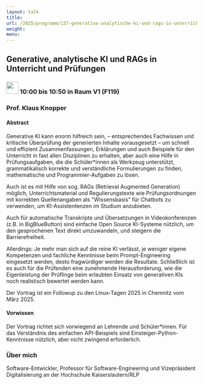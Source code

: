 ```yaml
---
layout: talk
title:
url: /2025/programm/137-generative-analytische-ki-und-rags-in-unterricht-und-prufungen/
weight:
menu:
---
```

## Generative, analytische KI und RAGs in Unterricht und Prüfungen

### <img height = "32" src="../../../images/talk.svg"> 10:00 bis 10:50 in Raum V1 (F119)

### Prof. Klaus Knopper

#### Abstract

Generative KI kann enorm hilfreich sein, – entsprechendes Fachwissen und kritische Überprüfung der generierten Inhalte vorausgesetzt – um schnell und effizient Zusammenfassungen, Erklärungen und auch Beispiele für den Unterricht in fast allen Disziplinen zu erhalten, aber auch eine Hilfe in Prüfungsaufgaben, die die Schüler*innen als Werkzeug unterstützt, grammatikalisch korrekte und verständliche Formulierungen zu finden, mathematische und Programmier-Aufgaben zu lösen.

Auch ist es mit Hilfe von sog. RAGs (Retrieval Augmented Generation) möglich, Unterrichtsmaterial und Regulierungstexte wie Prüfungsordnungen mit korrekten Quellenangaben als "Wissensbasis" für Chatbots zu verwenden, um KI-Assistentenzen im Studium anzubieten.

Auch für automatische Transkripte und Übersetzungen in Videokonferenzen (z.B. in BigBlueButton) sind einfache Open Source KI-Systeme nützlich, um den gesprochenen Text direkt umzuwandeln, und steigern die Barrierefreiheit.

Allerdings: Je mehr man sich auf die reine KI verlässt, je weniger eigene Kompetenzen und fachliche Kenntnisse beim Prompt-Engineering eingesetzt werden, desto fragwürdiger werden die Resultate. Schließlich ist es auch für die Prüfenden eine zunehmende Herausforderung, wie die Eigenleistung der Prüflinge beim erlaubten Einsatz von generativen KIs noch realistisch bewertet werden kann.

Der Vortrag ist ein Followup zu den Linux-Tagen 2025 in Chemnitz vom März 2025.

#### Vorwissen

Der Vortrag richtet sich vorwiegend an Lehrende und Schüler*innen. Für das Verständnis des einfachen API-Beispiels sind Einsteiger-Python-Kenntnisse nützlich, aber nicht zwingend erforderlich.

### Über mich

Software-Entwickler, Professor für Software-Engineering und Vizepräsident Digitalisierung an der Hochschule Kaiserslautern/RLP

